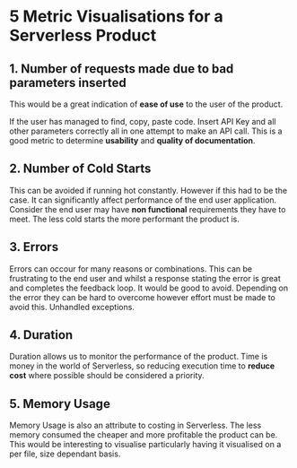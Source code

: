 # 5 Metric Visualisations for a Serverless Product


## 1. Number of requests made due to bad parameters inserted


This would be a great indication of <b>ease of use</b> to the user of the product. 

If the user has managed to find, copy, paste code. Insert API Key and all other parameters correctly all in one attempt to make an API call. This is a good metric to determine <b>usability</b> and <b>quality of documentation</b>.


## 2. Number of Cold Starts


This can be avoided if running hot constantly. However if this had to be the case. It can significantly affect performance of the end user application. Consider the end user may have <b>non functional</b> requirements they have to meet. The less cold starts the more performant the product is.


## 3. Errors


Errors can occour for many reasons or combinations. This can be frustrating to the end user and whilst a response stating the error is great and completes the feedback loop. It would be good to avoid. Depending on the error they can be hard to overcome however effort must be made to avoid this. Unhandled exceptions.


## 4. Duration


Duration allows us to monitor the performance of the product. Time is money in the world of Serverless, so reducing execution time to <b>reduce cost</b> where possible should be considered a priority.


## 5. Memory Usage


Memory Usage is also an attribute to costing in Serverless. The less memory consumed the cheaper and more profitable the product can be. This would be interesting to visualise particularly having it visualised on a per file, size dependant basis.




